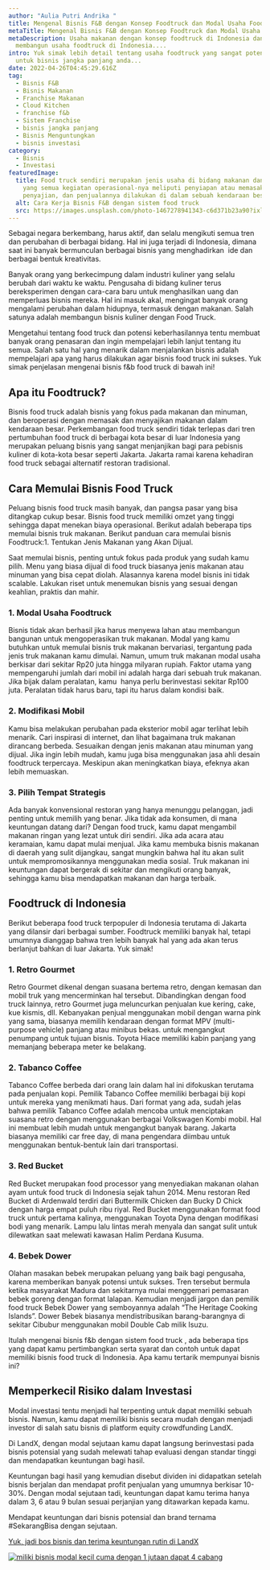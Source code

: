 ```yaml
---
author: "Aulia Putri Andrika "
title: Mengenal Bisnis F&B dengan Konsep Foodtruck dan Modal Usaha Foodtruck
metaTitle: Mengenal Bisnis F&B dengan Konsep Foodtruck dan Modal Usaha Foodtruck
metaDescription: Usaha makanan dengan konsep foodtruck di Indonesia dan modal
  membangun usaha foodtruck di Indonesia....
intro: Yuk simak lebih detail tentang usaha foodtruck yang sangat potensial
  untuk bisnis jangka panjang anda...
date: 2022-04-26T04:45:29.616Z
tag:
  - Bisnis F&B
  - Bisnis Makanan
  - Franchise Makanan
  - Cloud Kitchen
  - franchise f&b
  - Sistem Franchise
  - bisnis jangka panjang
  - Bisnis Menguntungkan
  - bisnis investasi
category:
  - Bisnis
  - Investasi
featuredImage:
  title: Food truck sendiri merupakan jenis usaha di bidang makanan dan minuman
    yang semua kegiatan operasional-nya meliputi penyiapan atau memasak,
    penyajian, dan penjualannya dilakukan di dalam sebuah kendaraan besa
  alt: Cara Kerja Bisnis F&B dengan sistem food truck
  src: https://images.unsplash.com/photo-1467278941343-c6d371b23a90?ixlib=rb-1.2.1&ixid=MnwxMjA3fDB8MHxwaG90by1wYWdlfHx8fGVufDB8fHx8&auto=format&fit=crop&w=1074&q=80
---
```

Sebagai negara berkembang, harus aktif, dan selalu mengikuti semua tren dan perubahan di berbagai bidang. Hal ini juga terjadi di Indonesia, dimana saat ini banyak bermunculan berbagai bisnis yang menghadirkan  ide dan berbagai bentuk kreativitas. 

Banyak orang yang berkecimpung dalam industri kuliner yang selalu berubah dari waktu ke waktu. Pengusaha di bidang kuliner terus bereksperimen dengan cara-cara baru untuk menghasilkan uang dan memperluas bisnis mereka. Hal ini masuk akal, mengingat banyak orang mengalami perubahan dalam hidupnya, termasuk dengan makanan. Salah satunya adalah membangun bisnis kuliner dengan Food Truck.

Mengetahui tentang food truck dan potensi keberhasilannya tentu membuat banyak orang penasaran dan ingin mempelajari lebih lanjut tentang itu semua. Salah satu hal yang menarik dalam menjalankan bisnis adalah mempelajari apa yang harus dilakukan agar bisnis food truck ini sukses. Yuk simak penjelasan mengenai bisnis f&b food truck di bawah ini!

## Apa itu Foodtruck? 

Bisnis food truck adalah bisnis yang fokus pada makanan dan minuman, dan beroperasi dengan memasak dan menyajikan makanan dalam kendaraan besar. Perkembangan food truck sendiri tidak terlepas dari tren pertumbuhan food truck di berbagai kota besar di luar Indonesia yang merupakan peluang bisnis yang sangat menjanjikan bagi para pebisnis kuliner di kota-kota besar seperti Jakarta. Jakarta ramai karena kehadiran food truck sebagai alternatif restoran tradisional.

## Cara Memulai Bisnis Food Truck 

Peluang bisnis food truck masih banyak, dan pangsa pasar yang bisa ditangkap cukup besar. Bisnis food truck memiliki omzet yang tinggi sehingga dapat menekan biaya operasional. Berikut adalah beberapa tips memulai bisnis truk makanan. Berikut panduan cara memulai bisnis Foodtruck:1. Tentukan Jenis Makanan yang Akan Dijual. 

Saat memulai bisnis, penting untuk fokus pada produk yang sudah kamu pilih. Menu yang biasa dijual di food truck biasanya jenis makanan atau minuman yang bisa cepat diolah. Alasannya karena model bisnis ini tidak scalable. Lakukan riset untuk menemukan bisnis yang sesuai dengan keahlian, praktis dan mahir.

### 1. Modal Usaha Foodtruck 

Bisnis tidak akan berhasil jika harus menyewa lahan atau membangun bangunan untuk mengoperasikan truk makanan. Modal yang kamu butuhkan untuk memulai bisnis truk makanan bervariasi, tergantung pada jenis truk makanan kamu dimulai. Namun, umum truk makanan modal usaha berkisar dari sekitar Rp20 juta hingga milyaran rupiah. Faktor utama yang mempengaruhi jumlah dari mobil ini adalah harga dari sebuah truk makanan. Jika bijak dalam peralatan, kamu  hanya perlu berinvestasi sekitar Rp100 juta. Peralatan tidak harus baru, tapi itu harus dalam kondisi baik. 

### 2. Modifikasi Mobil 

Kamu bisa melakukan perubahan pada eksterior mobil agar terlihat lebih menarik. Cari inspirasi di internet, dan lihat bagaimana truk makanan dirancang berbeda. Sesuaikan dengan jenis makanan atau minuman yang dijual. Jika ingin lebih mudah, kamu juga bisa menggunakan jasa ahli desain foodtruck terpercaya. Meskipun akan meningkatkan biaya, efeknya akan lebih memuaskan.

### 3. Pilih Tempat Strategis 

Ada banyak konvensional restoran yang hanya menunggu pelanggan, jadi penting untuk memilih yang benar. Jika tidak ada konsumen, di mana keuntungan datang dari? Dengan food truck, kamu dapat mengambil makanan ringan yang lezat untuk diri sendiri. Jika ada acara atau keramaian, kamu dapat mulai menjual. Jika kamu membuka bisnis makanan di daerah yang sulit dijangkau, sangat mungkin bahwa hal itu akan sulit untuk mempromosikannya menggunakan media sosial. Truk makanan ini keuntungan dapat bergerak di sekitar dan mengikuti orang banyak, sehingga kamu bisa mendapatkan makanan dan harga terbaik.

## **Foodtruck di Indonesia** 

Berikut beberapa food truck terpopuler di Indonesia terutama di Jakarta yang dilansir dari berbagai sumber. Foodtruck memiliki banyak hal, tetapi umumnya dianggap bahwa tren lebih banyak hal yang ada akan terus berlanjut bahkan di luar Jakarta. Yuk simak!

### 1. Retro Gourmet

Retro Gourmet dikenal dengan suasana bertema retro, dengan kemasan dan mobil truk yang mencerminkan hal tersebut. Dibandingkan dengan food truck lainnya, retro Gourmet juga meluncurkan penjualan kue kering, cake, kue kismis, dll. Kebanyakan penjual menggunakan mobil dengan warna pink yang sama, biasanya memilih kendaraan dengan format MPV (multi-purpose vehicle) panjang atau minibus bekas. untuk mengangkut penumpang untuk tujuan bisnis. Toyota Hiace memiliki kabin panjang yang memanjang beberapa meter ke belakang.

### 2. Tabanco Coffee

Tabanco Coffee berbeda dari orang lain dalam hal ini difokuskan terutama pada penjualan kopi. Pemilik Tabanco Coffee memiliki berbagai biji kopi untuk mereka yang menikmati haus. Dari format yang ada, sudah jelas bahwa pemilik Tabanco Coffee adalah mencoba untuk menciptakan suasana retro dengan menggunakan berbagai Volkswagen Kombi mobil. Hal ini membuat lebih mudah untuk mengangkut banyak barang. Jakarta biasanya memiliki car free day, di mana pengendara diimbau untuk menggunakan bentuk-bentuk lain dari transportasi.

### 3. Red Bucket 

Red Bucket merupakan food processor yang menyediakan makanan olahan ayam untuk food truck di Indonesia sejak tahun 2014. Menu restoran Red Bucket di Ardenwald terdiri dari Buttermilk Chicken dan Bucky D Chick dengan harga empat puluh ribu riyal. Red Bucket menggunakan format food truck untuk pertama kalinya, menggunakan Toyota Dyna dengan modifikasi bodi yang menarik. Lampu lalu lintas merah menyala dan sangat sulit untuk dilewatkan saat melewati kawasan Halim Perdana Kusuma.

### 4. Bebek Dower

Olahan masakan bebek merupakan peluang yang baik bagi pengusaha, karena memberikan banyak potensi untuk sukses. Tren tersebut bermula ketika masyarakat Madura dan sekitarnya mulai menggemari pemasaran bebek goreng dengan format lalapan. Kemudian menjadi jargon dan pemilik food truck Bebek Dower yang semboyannya adalah “The Heritage Cooking Islands”. Dower Bebek biasanya mendistribusikan barang-barangnya di sekitar Cibubur menggunakan mobil Double Cab milik Isuzu.

Itulah mengenai bisnis f&b dengan sistem food truck , ada beberapa tips yang dapat kamu pertimbangkan serta syarat dan contoh untuk dapat memiliki bisnis food truck di Indonesia. Apa kamu tertarik mempunyai bisnis ini?

## Memperkecil Risiko dalam Investasi

Modal investasi tentu menjadi hal terpenting untuk dapat memiliki sebuah bisnis. Namun, kamu dapat memiliki bisnis secara mudah dengan menjadi investor di salah satu bisnis di platform equity crowdfunding LandX.

Di LandX, dengan modal sejutaan kamu dapat langsung berinvestasi pada bisnis potensial yang sudah melewati tahap evaluasi dengan standar tinggi dan mendapatkan keuntungan bagi hasil.

Keuntungan bagi hasil yang kemudian disebut dividen ini didapatkan setelah bisnis berjalan dan mendapat profit penjualan yang umumnya berkisar 10-30%. Dengan modal sejutaan tadi, keuntungan dapat kamu terima hanya dalam 3, 6 atau 9 bulan sesuai perjanjian yang ditawarkan kepada kamu.

Mendapat keuntungan dari bisnis potensial dan brand ternama #SekarangBisa dengan sejutaan.

[Yuk, jadi bos bisnis dan terima keuntungan rutin di LandX](https://landx.id/?utm_source=Blog&utm_medium=organic+keyword&utm_campaign=blog&utm_id=Blog)

[![miliki bisnis modal kecil cuma dengan 1 jutaan dapat 4 cabang ](https://accountgram-production.sfo2.cdn.digitaloceanspaces.com/landx_ghost/2021/11/jadi-owner-bisnis-hanya-1-jutaan-dengan-cuan-yang-sangat-menjanjikan.png)](https://landx.id/?utm_source=Blog&utm_medium=organic+keyword&utm_campaign=blog&utm_id=Blog)
